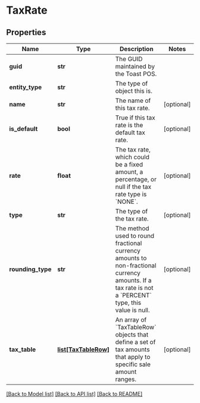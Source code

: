 # TaxRate

## Properties
Name | Type | Description | Notes
------------ | ------------- | ------------- | -------------
**guid** | **str** | The GUID maintained by the Toast POS. | 
**entity_type** | **str** | The type of object this is. | 
**name** | **str** | The name of this tax rate. | [optional] 
**is_default** | **bool** | True if this tax rate is the default tax rate. | [optional] 
**rate** | **float** | The tax rate, which could be a fixed amount, a percentage, or null if the tax rate type is &#x60;NONE&#x60;. | [optional] 
**type** | **str** | The type of the tax rate. | [optional] 
**rounding_type** | **str** | The method used to round fractional currency amounts to non-fractional currency amounts. If a tax rate is not a &#x60;PERCENT&#x60; type, this value is null. | [optional] 
**tax_table** | [**list[TaxTableRow]**](TaxTableRow.md) | An array of &#x60;TaxTableRow&#x60; objects that define a set of tax amounts that apply to specific sale amount ranges. | [optional] 

[[Back to Model list]](../README.md#documentation-for-models) [[Back to API list]](../README.md#documentation-for-api-endpoints) [[Back to README]](../README.md)


